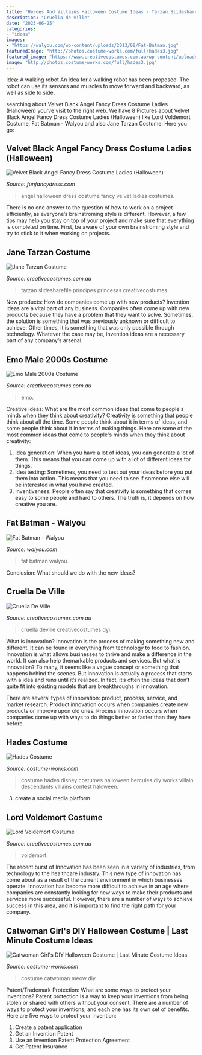 ```yaml
---
title: "Heroes And Villains Halloween Costume Ideas - Tarzan Slidesharefile Principes Princesas Creativecostumes"
description: "Cruella de ville"
date: "2023-06-25"
categories:
- "ideas"
images:
- "https://walyou.com/wp-content/uploads/2013/08/Fat-Batman.jpg"
featuredImage: "http://photos.costume-works.com/full/hades3.jpg"
featured_image: "https://www.creativecostumes.com.au/wp-content/uploads/2018/07/CC_April_18_162-768x1024.jpg"
image: "http://photos.costume-works.com/full/hades3.jpg"
---
```



Idea: A walking robot
An idea for a walking robot has been proposed. The robot can use its sensors and muscles to move forward and backward, as well as side to side.

	

		
searching about Velvet Black Angel Fancy Dress Costume Ladies (Halloween) you've visit to the right web. We have 8 Pictures about Velvet Black Angel Fancy Dress Costume Ladies (Halloween) like Lord Voldemort Costume, Fat Batman - Walyou and also Jane Tarzan Costume. Here you go:
		
    
## Velvet Black Angel Fancy Dress Costume Ladies (Halloween)

<img loading=lazy src="https://www.funfancydress.com/media/catalog/product/cache/1/image/1200x/040ec09b1e35df139433887a97daa66f/S/A/SANC_5886.jpg" onerror="this.onerror=null;this.src='https://tse1.mm.bing.net/th?id=OIP.fsPGkPpYhvKh1Ih9F_e75gHaM0&amp;pid=15.1';" alt="Velvet Black Angel Fancy Dress Costume Ladies (Halloween)">

_Source: funfancydress.com_

>angel halloween dress costume fancy velvet ladies costumes. 

	

There is no one answer to the question of how to work on a project efficiently, as everyone’s brainstroming style is different. However, a few tips may help you stay on top of your project and make sure that everything is completed on time. First, be aware of your own brainstroming style and try to stick to it when working on projects.

    
## Jane Tarzan Costume

<img loading=lazy src="https://www.creativecostumes.com.au/wp-content/uploads/2018/07/CC_April_18_162-768x1024.jpg" onerror="this.onerror=null;this.src='https://tse3.mm.bing.net/th?id=OIP.rOEhoOk5CZ20X8ouqhXODwHaJ4&amp;pid=15.1';" alt="Jane Tarzan Costume">

_Source: creativecostumes.com.au_

>tarzan slidesharefile principes princesas creativecostumes. 

	

New products: How do companies come up with new products?
Invention ideas are a vital part of any business. Companies often come up with new products because they have a problem that they want to solve. Sometimes, the solution is something that was previously unknown or difficult to achieve. Other times, it is something that was only possible through technology. Whatever the case may be, invention ideas are a necessary part of any company’s arsenal.

    
## Emo Male 2000s Costume

<img loading=lazy src="https://www.creativecostumes.com.au/wp-content/uploads/2017/03/unspecified1-768x1024.jpg" onerror="this.onerror=null;this.src='https://tse1.mm.bing.net/th?id=OIP.XgzqDVqLwYTWgVOXh4xakQHaJ4&amp;pid=15.1';" alt="Emo Male 2000s Costume">

_Source: creativecostumes.com.au_

>emo. 

	

Creative ideas: What are the most common ideas that come to people's minds when they think about creativity?
Creativity is something that people think about all the time. Some people think about it in terms of ideas, and some people think about it in terms of making things. Here are some of the most common ideas that come to people's minds when they think about creativity: 
1. Idea generation: When you have a lot of ideas, you can generate a lot of them. This means that you can come up with a lot of different ideas for things. 
2. Idea testing: Sometimes, you need to test out your ideas before you put them into action. This means that you need to see if someone else will be interested in what you have created. 
3. Inventiveness: People often say that creativity is something that comes easy to some people and hard to others. The truth is, it depends on how creative you are.

    
## Fat Batman - Walyou

<img loading=lazy src="https://walyou.com/wp-content/uploads/2013/08/Fat-Batman.jpg" onerror="this.onerror=null;this.src='https://tse2.mm.bing.net/th?id=OIP.f6_Lg_rdnjqUVShcouXH0wHaOe&amp;pid=15.1';" alt="Fat Batman - Walyou">

_Source: walyou.com_

>fat batman walyou. 

	

Conclusion: What should we do with the new ideas?
 

    
## Cruella De Ville

<img loading=lazy src="https://www.creativecostumes.com.au/wp-content/uploads/2012/12/Cruella-De-Ville-677x1024.jpg" onerror="this.onerror=null;this.src='https://tse3.mm.bing.net/th?id=OIP.7r2o1gdC5aIl3fskKJ1ZbwHaLM&amp;pid=15.1';" alt="Cruella De Ville">

_Source: creativecostumes.com.au_

>cruella deville creativecostumes dyi. 

	

What is innovation?
Innovation is the process of making something new and different. It can be found in everything from technology to food to fashion. Innovation is what allows businesses to thrive and make a difference in the world. It can also help themarkable products and services.
But what is innovation? To many, it seems like a vague concept or something that happens behind the scenes. But innovation is actually a process that starts with a idea and runs until it’s realized. In fact, it’s often the ideas that don’t quite fit into existing models that are breakthroughs in innovation.

There are several types of innovation: product, process, service, and market research. Product innovation occurs when companies create new products or improve upon old ones. Process innovation occurs when companies come up with ways to do things better or faster than they have before.

    
## Hades Costume

<img loading=lazy src="http://photos.costume-works.com/full/hades3.jpg" onerror="this.onerror=null;this.src='https://tse4.mm.bing.net/th?id=OIP.o1ks6KOxtRw8JsDfvp8aMQHaMf&amp;pid=15.1';" alt="Hades Costume">

_Source: costume-works.com_

>costume hades disney costumes halloween hercules diy works villain descendants villains contest haloween. 

	

3. create a social media platform

    
## Lord Voldemort Costume

<img loading=lazy src="https://www.creativecostumes.com.au/wp-content/uploads/2017/03/oldemort-768x1024.jpg" onerror="this.onerror=null;this.src='https://tse3.mm.bing.net/th?id=OIP.zll51iXxSF_JFQx9wf8QHAHaJ4&amp;pid=15.1';" alt="Lord Voldemort Costume">

_Source: creativecostumes.com.au_

>voldemort. 

	

The recent burst of Innovation has been seen in a variety of industries, from technology to the healthcare industry. This new type of innovation has come about as a result of the current environment in which businesses operate. Innovation has become more difficult to achieve in an age where companies are constantly looking for new ways to make their products and services more successful. However, there are a number of ways to achieve success in this area, and it is important to find the right path for your company.

    
## Catwoman Girl&#039;s DIY Halloween Costume | Last Minute Costume Ideas

<img loading=lazy src="https://photos.costume-works.com/full/catwoman19.jpg" onerror="this.onerror=null;this.src='https://tse2.mm.bing.net/th?id=OIP.pdwjhHSbkCsZYerJYBKJDwHaKY&amp;pid=15.1';" alt="Catwoman Girl&#039;s DIY Halloween Costume | Last Minute Costume Ideas">

_Source: costume-works.com_

>costume catwoman meow diy. 

	

Patent/Trademark Protection: What are some ways to protect your inventions?
Patent protection is a way to keep your inventions from being stolen or shared with others without your consent. There are a number of ways to protect your inventions, and each one has its own set of benefits. Here are five ways to protect your invention: 
1. Create a patent application 
2. Get an Invention Patent 
3. Use an Invention Patent Protection Agreement 
4. Get Patent Insurance 

